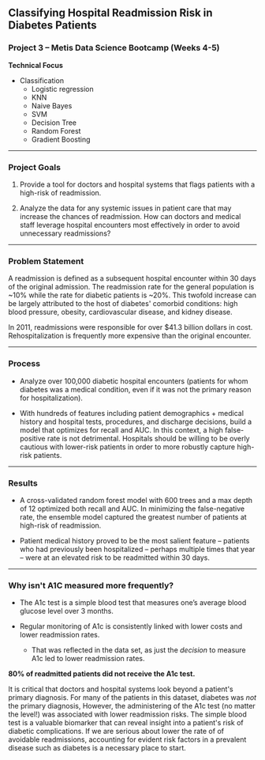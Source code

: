 ## Classifying Hospital Readmission Risk in Diabetes Patients

### Project 3 – Metis Data Science Bootcamp  (Weeks 4-5)

**Technical Focus**
- Classification 
	- Logistic regression 
	- KNN
	- Naive Bayes
	- SVM
	- Decision Tree
	- Random Forest
	- Gradient Boosting
---
### Project Goals
1) Provide a tool for doctors and hospital systems that flags patients with a high-risk of readmission.

2) Analyze the data for any systemic issues in patient care that may increase the chances of readmission. How can doctors and medical staff leverage hospital encounters most effectively in order to avoid unnecessary readmissions?
---
### Problem Statement
A readmission is defined as a subsequent hospital encounter within 30 days of the original admission. The readmission rate for the general population is ~10% while the rate for diabetic patients is ~20%. This twofold increase can be largely attributed to the host of diabetes' comorbid conditions: high blood pressure, obesity, cardiovascular disease, and kidney disease.   

In 2011, readmissions were responsible for over $41.3 billion dollars in cost. Rehospitalization is frequently more expensive than the original encounter.

---
### Process
- Analyze over 100,000 diabetic hospital encounters (patients for whom diabetes was a medical condition, even if it was not the primary reason for hospitalization). 

- With hundreds of features including patient demographics + medical history and hospital tests, procedures, and discharge decisions, build a model that optimizes for recall and AUC.  In this context, a high false-positive rate is not detrimental.  Hospitals should be willing to be overly cautious with lower-risk patients in order to more robustly capture high-risk patients. 

---
### Results
- A cross-validated random forest model with 600 trees and a max depth of 12 optimized both recall and AUC.  In minimizing the false-negative rate, the ensemble model captured the greatest number of patients at high-risk of readmission. 

-  Patient medical history proved to be the most salient feature – patients who had previously been hospitalized – perhaps multiple times that year – were at an elevated risk to be readmitted within 30 days. 
---
### Why isn't A1C measured more frequently? 

-   The A1c test is a simple blood test that measures one’s average blood glucose level over 3 months.

 - Regular monitoring of A1c is consistently linked with lower costs and lower readmission rates.
	 - That was reflected in the data set, as just the *decision* to measure A1c led to lower readmission rates.
 
 **80% of readmitted patients did not receive the A1c test.**

It is critical that doctors and hospital systems look beyond a patient's primary diagnosis. For many of the patients in this dataset, diabetes was *not* the primary diagnosis,  However, the administering of the A1c test (no matter the level!) was associated with lower readmission risks. The simple blood test is a valuable biomarker that can reveal insight into a patient's risk of diabetic complications. If we are serious about lower the rate of of avoidable readmissions, accounting for evident risk factors in a prevalent disease such as diabetes is a necessary place to start.
